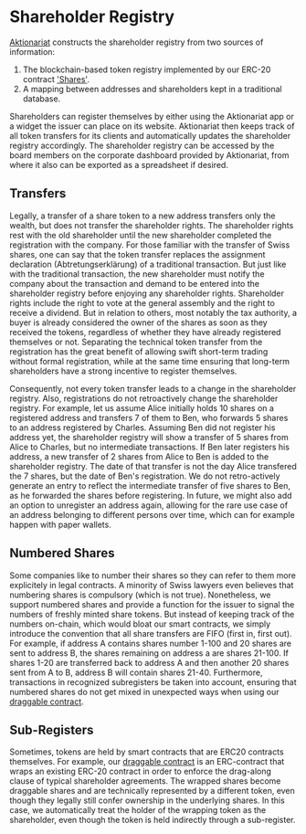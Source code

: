 # Shareholder Registry

[Aktionariat](http://aktionariat.com) constructs the shareholder registry from two sources of information:

1. The blockchain-based token registry implemented by our ERC-20 contract ['Shares'](../Shares.sol).
2. A mapping between addresses and shareholders kept in a traditional database.

Shareholders can register themselves by either using the Aktionariat app or a widget the issuer can place on its website. Aktionariat then keeps track of all token transfers for its clients and automatically updates the shareholder registry accordingly. The shareholder registry can be accessed by the board members on the corporate dashboard provided by Aktionariat, from where it also can be exported as a spreadsheet if desired.

## Transfers

Legally, a transfer of a share token to a new address transfers only the wealth, but does not transfer the shareholder rights. The shareholder rights rest with the old shareholder until the new shareholder completed the registration with the company. For those familiar with the transfer of Swiss shares, one can say that the token transfer replaces the assignment declaration (Abtretungserklärung) of a traditional transaction. But just like with the traditional transaction, the new shareholder must notify the company about the transaction and demand to be entered into the shareholder registry before enjoying any shareholder rights. Shareholder rights include the right to vote at the general assembly and the right to receive a dividend. But in relation to others, most notably the tax authority, a buyer is already considered the owner of the shares as soon as they received the tokens, regardless of whether they have already registered themselves or not. Separating the technical token transfer from the registration has the great benefit of allowing swift short-term trading without formal registration, while at the same time ensuring that long-term shareholders have a strong incentive to register themselves.

Consequently, not every token transfer leads to a change in the shareholder registry. Also, registrations do not retroactively change the shareholder registry. For example, let us assume Alice initially holds 10 shares on a registered address and transfers 7 of them to Ben, who forwards 5 shares to an address registered by Charles. Assuming Ben did not register his address yet, the shareholder registry will show a transfer of 5 shares from Alice to Charles, but no intermediate transactions. If Ben later registers his address, a new transfer of 2 shares from Alice to Ben is added to the shareholder registry. The date of that transfer is not the day Alice transfered the 7 shares, but the date of Ben's registration. We do not retro-actively generate an entry to reflect the intermediate transfer of five shares to Ben, as he forwarded the shares before registering. In future, we might also add an option to unregister an address again, allowing for the rare use case of an address belonging to different persons over time, which can for example happen with paper wallets.

## Numbered Shares

Some companies like to number their shares so they can refer to them more explicitely in legal contracts. A minority of Swiss lawyers even believes that numbering shares is compulsory (which is not true). Nonetheless, we support numbered shares and provide a function for the issuer to signal the numbers of freshly minted share tokens. But instead of keeping track of the numbers on-chain, which would bloat our smart contracts, we simply introduce the convention that all share transfers are FIFO (first in, first out). For example, if address A contains shares number 1-100 and 20 shares are sent to address B, the shares remaining on address a are shares 21-100. If shares 1-20 are transferred back to address A and then another 20 shares sent from A to B, address B will contain shares 21-40. Furthermore, transactions in recognized subregisters be taken into account, ensuring that numbered shares do not get mixed in unexpected ways when using our [draggable contract](draggable.md).

## Sub-Registers

Sometimes, tokens are held by smart contracts that are ERC20 contracts themselves. For example, our [draggable contract](draggable.md) is an ERC-contract that wraps an existing ERC-20 contract in order to enforce the drag-along clause of typical shareholder agreements. The wrapped shares become draggable shares and are technically represented by a different token, even though they legally still confer ownership in the underlying shares. In this case, we automatically treat the holder of the wrapping token as the shareholder, even though the token is held indirectly through a sub-register.
